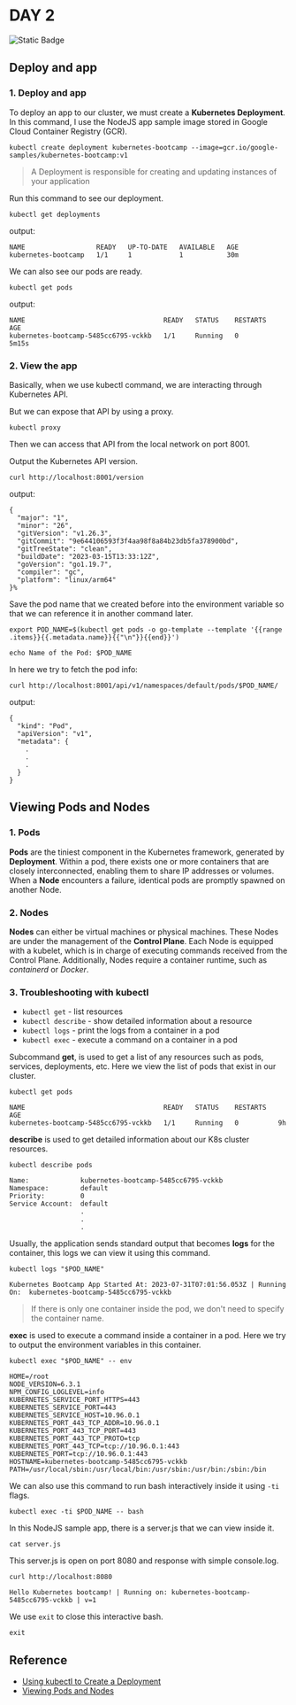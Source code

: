 # DAY 2

![Static Badge](https://img.shields.io/badge/Date-31--7--2023-blue?logo=googlecalendar&logoColor=f5f5f5)

## Deploy and app

### 1. Deploy and app

To deploy an app to our cluster, we must create a **Kubernetes Deployment**. In this command, I use the NodeJS app sample image stored in Google Cloud Container Registry (GCR).

`kubectl create deployment kubernetes-bootcamp --image=gcr.io/google-samples/kubernetes-bootcamp:v1`

> A Deployment is responsible for creating and updating instances of your application

Run this command to see our deployment.

`kubectl get deployments`

output:
```
NAME                  READY   UP-TO-DATE   AVAILABLE   AGE
kubernetes-bootcamp   1/1     1            1           30m
```

We can also see our pods are ready.

`kubectl get pods`

output:
```
NAME                                   READY   STATUS    RESTARTS   AGE
kubernetes-bootcamp-5485cc6795-vckkb   1/1     Running   0          5m15s
```

### 2. View the app

Basically, when we use kubectl command, we are interacting through Kubernetes API.

But we can expose that API by using a proxy.

`kubectl proxy`

Then we can access that API from the local network on port 8001. 

Output the Kubernetes API version.

`curl http://localhost:8001/version`

output:
```
{
  "major": "1",
  "minor": "26",
  "gitVersion": "v1.26.3",
  "gitCommit": "9e644106593f3f4aa98f8a84b23db5fa378900bd",
  "gitTreeState": "clean",
  "buildDate": "2023-03-15T13:33:12Z",
  "goVersion": "go1.19.7",
  "compiler": "gc",
  "platform": "linux/arm64"
}%
```

Save the pod name that we created before into the environment variable so that we can reference it in another command later.

`export POD_NAME=$(kubectl get pods -o go-template --template '{{range .items}}{{.metadata.name}}{{"\n"}}{{end}}')`

`echo Name of the Pod: $POD_NAME`

In here we try to fetch the pod info:

`curl http://localhost:8001/api/v1/namespaces/default/pods/$POD_NAME/`

output:
```
{
  "kind": "Pod",
  "apiVersion": "v1",
  "metadata": {
    .
    .
    .
  }
}
```

## Viewing Pods and Nodes

### 1. Pods

**Pods** are the tiniest component in the Kubernetes framework, generated by **Deployment**. Within a pod, there exists one or more containers that are closely interconnected, enabling them to share IP addresses or volumes. When a **Node** encounters a failure, identical pods are promptly spawned on another Node.

### 2. Nodes

**Nodes** can either be virtual machines or physical machines. These Nodes are under the management of the **Control Plane**. Each Node is equipped with a kubelet, which is in charge of executing commands received from the Control Plane. Additionally, Nodes require a container runtime, such as *containerd* or *Docker*.

### 3. Troubleshooting with kubectl

- `kubectl get` - list resources
- `kubectl describe` - show detailed information about a resource
- `kubectl logs` - print the logs from a container in a pod
- `kubectl exec` - execute a command on a container in a pod

Subcommand **get**, is used to get a list of any resources such as pods, services, deployments, etc. Here we view the list of pods that exist in our cluster.

`kubectl get pods`

```
NAME                                   READY   STATUS    RESTARTS   AGE
kubernetes-bootcamp-5485cc6795-vckkb   1/1     Running   0          9h
```

**describe** is used to get detailed information about our K8s cluster resources.

`kubectl describe pods`

```
Name:             kubernetes-bootcamp-5485cc6795-vckkb
Namespace:        default
Priority:         0
Service Account:  default
                  .
                  .
                  .
```

Usually, the application sends standard output that becomes **logs** for the container, this logs we can view it using this command.

`kubectl logs "$POD_NAME"`

```
Kubernetes Bootcamp App Started At: 2023-07-31T07:01:56.053Z | Running On:  kubernetes-bootcamp-5485cc6795-vckkb 
```

> If there is only one container inside the pod, we don't need to specify the container name.

**exec** is used to execute a command inside a container in a pod. Here we try to output the environment variables in this container.

`kubectl exec "$POD_NAME" -- env`

```
HOME=/root
NODE_VERSION=6.3.1
NPM_CONFIG_LOGLEVEL=info
KUBERNETES_SERVICE_PORT_HTTPS=443
KUBERNETES_SERVICE_PORT=443
KUBERNETES_SERVICE_HOST=10.96.0.1
KUBERNETES_PORT_443_TCP_ADDR=10.96.0.1
KUBERNETES_PORT_443_TCP_PORT=443
KUBERNETES_PORT_443_TCP_PROTO=tcp
KUBERNETES_PORT_443_TCP=tcp://10.96.0.1:443
KUBERNETES_PORT=tcp://10.96.0.1:443
HOSTNAME=kubernetes-bootcamp-5485cc6795-vckkb
PATH=/usr/local/sbin:/usr/local/bin:/usr/sbin:/usr/bin:/sbin:/bin
```

We can also use this command to run bash interactively inside it using `-ti` flags.

`kubectl exec -ti $POD_NAME -- bash`

In this NodeJS sample app, there is a server.js that we can view inside it.

`cat server.js`

This server.js is open on port 8080 and response with simple console.log.

`curl http://localhost:8080`

```
Hello Kubernetes bootcamp! | Running on: kubernetes-bootcamp-5485cc6795-vckkb | v=1
```

We use `exit` to close this interactive bash.

`exit`

## Reference
- [Using kubectl to Create a Deployment](https://kubernetes.io/docs/tutorials/kubernetes-basics/deploy-app/deploy-intro/)
- [Viewing Pods and Nodes](https://kubernetes.io/docs/tutorials/kubernetes-basics/explore/explore-intro/)